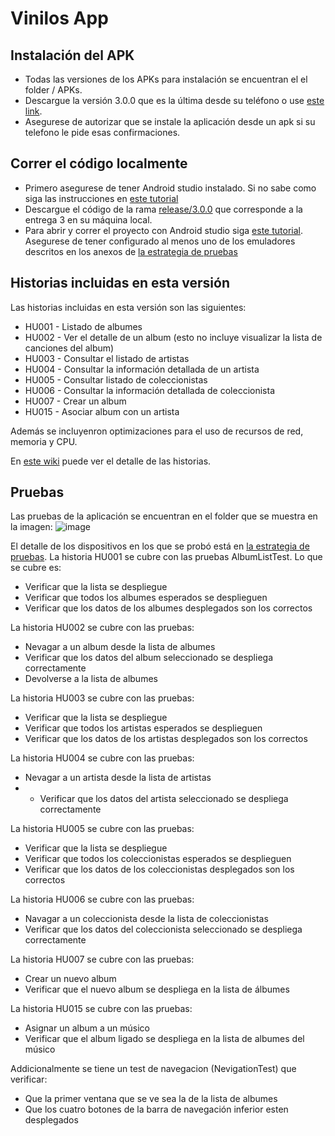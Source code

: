 # Vinilos App

## Instalación del APK
- Todas las versiones de los APKs para instalación se encuentran el el folder / APKs.
- Descargue la versión 3.0.0 que es la última desde su teléfono o use [este link](https://github.com/macamargo45/MSIW-4203-202115-Grupo-404NotFound/blob/main/APKs/vinilos%203.0.0.apk).
- Asegurese de autorizar que se instale la aplicación desde un apk si su telefono le pide esas confirmaciones.

## Correr el código localmente
- Primero asegurese de tener Android studio instalado. Si no sabe como siga las instrucciones en [este tutorial](https://misovirtual.virtual.uniandes.edu.co/codelabs/android-setup-tutorial/index.html#0)
- Descargue el código de la rama [release/3.0.0](https://github.com/macamargo45/MSIW-4203-202115-Grupo-404NotFound/tree/release/3.0.0) que corresponde a la entrega 3 en su máquina local.
- Para abrir y correr el proyecto con Android studio siga [este tutorial](http://androidcodelabs.com/BlogDetails.aspx?BlogId=8&name=How-To-Open-Project-in-Android-Studio). Asegurese de tener configurado al menos uno de los emuladores descritos en los anexos de [la estrategia de pruebas](https://uniandes-my.sharepoint.com/:w:/g/personal/j_monterov_uniandes_edu_co/EXM_dCCmPmtJvjlnZ8Q5qQkBW5o6NKCHZkepwi1gSEkD0Q?e=qb3bsb)

## Historias incluidas en esta versión
Las historias incluidas en esta versión son las siguientes:
* HU001 - Listado de albumes
* HU002 - Ver el detalle de un album (esto no incluye visualizar la lista de canciones del album)
* HU003 - Consultar el listado de artistas
* HU004 - Consultar la información detallada de un artista
* HU005 - Consultar listado de coleccionistas
* HU006 - Consultar la información detallada de coleccionista
* HU007 - Crear un album
* HU015 - Asociar album con un artista

Además se incluyenron optimizaciones para el uso de recursos de red, memoria y CPU.

En [este wiki](https://github.com/macamargo45/MSIW-4203-202115-Grupo-404NotFound/wiki/Backlog-del-Producto) puede ver el detalle de las historias.

## Pruebas
Las pruebas de la aplicación se encuentran en el folder que se muestra en la imagen:
![image](https://user-images.githubusercontent.com/78028512/140682181-09c96cb7-607b-4b81-8b9d-20c3b4412e9a.png)

El detalle de los dispositivos en los que se probó está en [la estrategia de pruebas](https://uniandes-my.sharepoint.com/:w:/g/personal/j_monterov_uniandes_edu_co/EXM_dCCmPmtJvjlnZ8Q5qQkBW5o6NKCHZkepwi1gSEkD0Q?e=qb3bsb).
La historia HU001 se cubre con las pruebas AlbumListTest. Lo que se cubre es:
* Verificar que la lista se despliegue
* Verificar que todos los albumes esperados se desplieguen
* Verificar que los datos de los albumes desplegados son los correctos

La historia HU002 se cubre con las pruebas: 
* Nevagar a un album desde la lista de albumes
* Verificar que los datos del album seleccionado se despliega correctamente
* Devolverse a la lista de albumes

La historia HU003 se cubre con las pruebas: 
* Verificar que la lista se despliegue
* Verificar que todos los artistas esperados se desplieguen
* Verificar que los datos de los artistas desplegados son los correctos

La historia HU004 se cubre con las pruebas: 
* Nevagar a un artista desde la lista de artistas
* * Verificar que los datos del artista seleccionado se despliega correctamente

La historia HU005 se cubre con las pruebas: 
* Verificar que la lista se despliegue
* Verificar que todos los coleccionistas esperados se desplieguen
* Verificar que los datos de los coleccionistas desplegados son los correctos

La historia HU006 se cubre con las pruebas: 
* Navagar a un coleccionista desde la lista de coleccionistas
* Verificar que los datos del coleccionista seleccionado se despliega correctamente

La historia HU007 se cubre con las pruebas: 
* Crear un nuevo album
* Verificar que el nuevo album se despliega en la lista de álbumes

La historia HU015 se cubre con las pruebas: 
* Asignar un album a un músico
* Verificar que el album ligado se despliega en la lista de albumes del músico

Addicionalmente se tiene un test de navegacion (NevigationTest) que verificar:
* Que la primer ventana que se ve sea la de la lista de albumes
* Que los cuatro botones de la barra de navegación inferior esten desplegados

